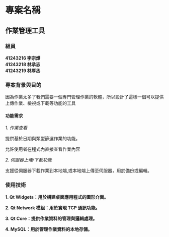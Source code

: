 # 專案名稱

## 作業管理工具

### 組員
__41243216 李宗燁__  
__41243218 林承志__  
__41243219 林厚丞__

### 專案背景與目的

因為作業太多了我們需要一個專門管理作業的軟體，所以設計了這樣一個可以提供上傳作業、檢視或下載等功能的工具

#### 功能需求

_1. 作業查看_

提供基於日期與類型篩選作業的功能。

允許使用者在程式內直接查看作業內容

_2. 伺服器上傳/下載功能_

支援從伺服器下載作業到本地端,或本地端上傳至伺服器，用於備份或編輯。

### 使用技術

__1. Qt Widgets：用於構建桌面應用程式的圖形介面。__

__2. Qt Network 模組：用於實現 TCP 通訊功能。__

__3. Qt Core：提供作業資料的管理與邏輯處理。__

__4. MySQL：用於管理作業資料的本地存儲。__
